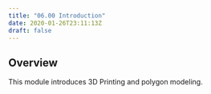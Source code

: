 ```yaml
---
title: "06.00 Introduction"
date: 2020-01-26T23:11:13Z
draft: false
---
```


## Overview

This module introduces 3D Printing and polygon modeling.
